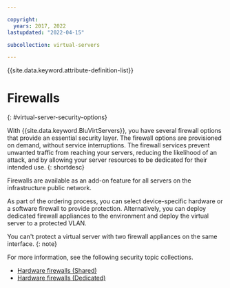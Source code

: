 ```yaml
---

copyright:
  years: 2017, 2022
lastupdated: "2022-04-15"

subcollection: virtual-servers

---
```


{{site.data.keyword.attribute-definition-list}}


# Firewalls
{: #virtual-server-security-options}

With {{site.data.keyword.BluVirtServers}}, you have several firewall options that provide an essential security layer. The firewall options are provisioned on demand, without service interruptions. The firewall services prevent unwanted traffic from reaching your servers, reducing the likelihood of an attack, and by allowing your server resources to be dedicated for their intended use.
{: shortdesc}

Firewalls are available as an add-on feature for all servers on the infrastructure public network.

As part of the ordering process, you can select device-specific hardware or a software firewall to provide protection. Alternatively, you can deploy dedicated firewall appliances to the environment and deploy the virtual server to a protected VLAN.  

You can't protect a virtual server with two firewall appliances on the same interface. 
{: note}

For more information, see the following security topic collections.

* [Hardware firewalls (Shared)](/docs/hardware-firewall-shared?topic=hardware-firewall-shared-about-hardware-firewall-shared-)
* [Hardware firewalls (Dedicated)](/docs/hardware-firewall-dedicated?topic=hardware-firewall-dedicated-about-the-hardware-firewall-dedicated-)
